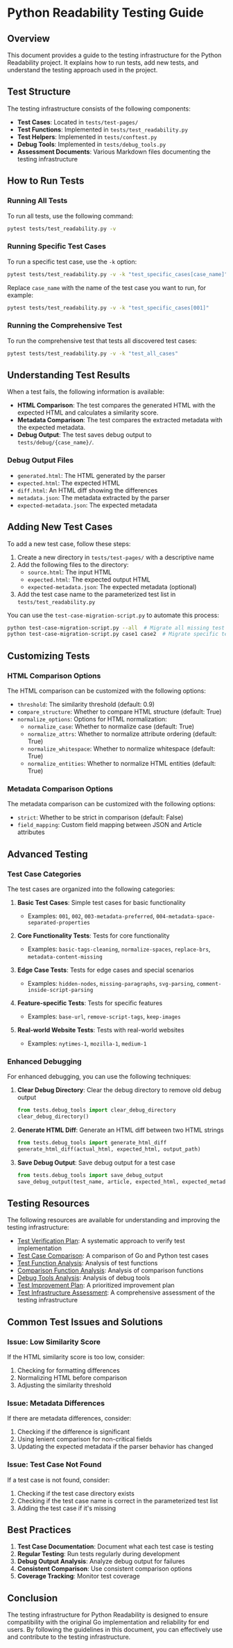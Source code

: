 # Python Readability Testing Guide

## Overview

This document provides a guide to the testing infrastructure for the Python Readability project. It explains how to run tests, add new tests, and understand the testing approach used in the project.

## Test Structure

The testing infrastructure consists of the following components:

- **Test Cases**: Located in `tests/test-pages/`
- **Test Functions**: Implemented in `tests/test_readability.py`
- **Test Helpers**: Implemented in `tests/conftest.py`
- **Debug Tools**: Implemented in `tests/debug_tools.py`
- **Assessment Documents**: Various Markdown files documenting the testing infrastructure

## How to Run Tests

### Running All Tests

To run all tests, use the following command:

```bash
pytest tests/test_readability.py -v
```

### Running Specific Test Cases

To run a specific test case, use the `-k` option:

```bash
pytest tests/test_readability.py -v -k "test_specific_cases[case_name]"
```

Replace `case_name` with the name of the test case you want to run, for example:

```bash
pytest tests/test_readability.py -v -k "test_specific_cases[001]"
```

### Running the Comprehensive Test

To run the comprehensive test that tests all discovered test cases:

```bash
pytest tests/test_readability.py -v -k "test_all_cases"
```

## Understanding Test Results

When a test fails, the following information is available:

- **HTML Comparison**: The test compares the generated HTML with the expected HTML and calculates a similarity score.
- **Metadata Comparison**: The test compares the extracted metadata with the expected metadata.
- **Debug Output**: The test saves debug output to `tests/debug/{case_name}/`.

### Debug Output Files

- `generated.html`: The HTML generated by the parser
- `expected.html`: The expected HTML
- `diff.html`: An HTML diff showing the differences
- `metadata.json`: The metadata extracted by the parser
- `expected-metadata.json`: The expected metadata

## Adding New Test Cases

To add a new test case, follow these steps:

1. Create a new directory in `tests/test-pages/` with a descriptive name
2. Add the following files to the directory:
   - `source.html`: The input HTML
   - `expected.html`: The expected output HTML
   - `expected-metadata.json`: The expected metadata (optional)
3. Add the test case name to the parameterized test list in `tests/test_readability.py`

You can use the `test-case-migration-script.py` to automate this process:

```bash
python test-case-migration-script.py --all  # Migrate all missing test cases
python test-case-migration-script.py case1 case2  # Migrate specific test cases
```

## Customizing Tests

### HTML Comparison Options

The HTML comparison can be customized with the following options:

- `threshold`: The similarity threshold (default: 0.9)
- `compare_structure`: Whether to compare HTML structure (default: True)
- `normalize_options`: Options for HTML normalization:
  - `normalize_case`: Whether to normalize case (default: True)
  - `normalize_attrs`: Whether to normalize attribute ordering (default: True)
  - `normalize_whitespace`: Whether to normalize whitespace (default: True)
  - `normalize_entities`: Whether to normalize HTML entities (default: True)

### Metadata Comparison Options

The metadata comparison can be customized with the following options:

- `strict`: Whether to be strict in comparison (default: False)
- `field_mapping`: Custom field mapping between JSON and Article attributes

## Advanced Testing

### Test Case Categories

The test cases are organized into the following categories:

1. **Basic Test Cases**: Simple test cases for basic functionality
   - Examples: `001`, `002`, `003-metadata-preferred`, `004-metadata-space-separated-properties`

2. **Core Functionality Tests**: Tests for core functionality
   - Examples: `basic-tags-cleaning`, `normalize-spaces`, `replace-brs`, `metadata-content-missing`

3. **Edge Case Tests**: Tests for edge cases and special scenarios
   - Examples: `hidden-nodes`, `missing-paragraphs`, `svg-parsing`, `comment-inside-script-parsing`

4. **Feature-specific Tests**: Tests for specific features
   - Examples: `base-url`, `remove-script-tags`, `keep-images`

5. **Real-world Website Tests**: Tests with real-world websites
   - Examples: `nytimes-1`, `mozilla-1`, `medium-1`

### Enhanced Debugging

For enhanced debugging, you can use the following techniques:

1. **Clear Debug Directory**: Clear the debug directory to remove old debug output
   ```python
   from tests.debug_tools import clear_debug_directory
   clear_debug_directory()
   ```

2. **Generate HTML Diff**: Generate an HTML diff between two HTML strings
   ```python
   from tests.debug_tools import generate_html_diff
   generate_html_diff(actual_html, expected_html, output_path)
   ```

3. **Save Debug Output**: Save debug output for a test case
   ```python
   from tests.debug_tools import save_debug_output
   save_debug_output(test_name, article, expected_html, expected_metadata)
   ```

## Testing Resources

The following resources are available for understanding and improving the testing infrastructure:

- [Test Verification Plan](./test-verification-plan.md): A systematic approach to verify test implementation
- [Test Case Comparison](./test-case-comparison.md): A comparison of Go and Python test cases
- [Test Function Analysis](./test-function-analysis.md): Analysis of test functions
- [Comparison Function Analysis](./comparison-function-analysis.md): Analysis of comparison functions
- [Debug Tools Analysis](./debug-tools-analysis.md): Analysis of debug tools
- [Test Improvement Plan](./test-improvement-plan.md): A prioritized improvement plan
- [Test Infrastructure Assessment](./test-infrastructure-assessment.md): A comprehensive assessment of the testing infrastructure

## Common Test Issues and Solutions

### Issue: Low Similarity Score

If the HTML similarity score is too low, consider:

1. Checking for formatting differences
2. Normalizing HTML before comparison
3. Adjusting the similarity threshold

### Issue: Metadata Differences

If there are metadata differences, consider:

1. Checking if the difference is significant
2. Using lenient comparison for non-critical fields
3. Updating the expected metadata if the parser behavior has changed

### Issue: Test Case Not Found

If a test case is not found, consider:

1. Checking if the test case directory exists
2. Checking if the test case name is correct in the parameterized test list
3. Adding the test case if it's missing

## Best Practices

1. **Test Case Documentation**: Document what each test case is testing
2. **Regular Testing**: Run tests regularly during development
3. **Debug Output Analysis**: Analyze debug output for failures
4. **Consistent Comparison**: Use consistent comparison options
5. **Coverage Tracking**: Monitor test coverage

## Conclusion

The testing infrastructure for Python Readability is designed to ensure compatibility with the original Go implementation and reliability for end users. By following the guidelines in this document, you can effectively use and contribute to the testing infrastructure.